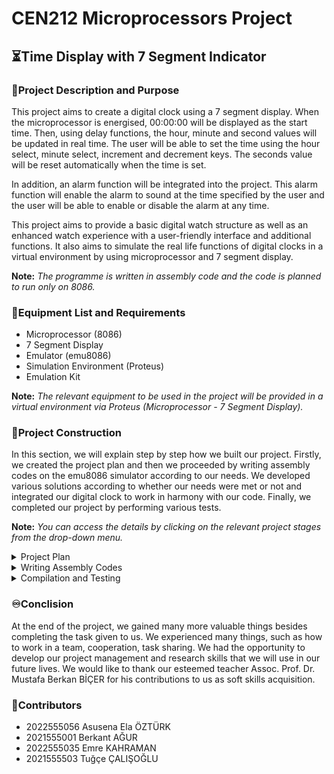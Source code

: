 # CEN212 Microprocessors Project
## ⏳Time Display with 7 Segment Indicator
### 📍Project Description and Purpose
<p>
This project aims to create a digital clock using a 7 segment display. When the microprocessor is energised, 00:00:00 will be displayed as the start time. Then, using delay functions, the hour, minute and second values will be updated in real time. The user will be able to set the time using the hour select, minute select, increment and decrement keys. The seconds value will be reset automatically when the time is set.

In addition, an alarm function will be integrated into the project. This alarm function will enable the alarm to sound at the time specified by the user and the user will be able to enable or disable the alarm at any time.

This project aims to provide a basic digital watch structure as well as an enhanced watch experience with a user-friendly interface and additional functions. It also aims to simulate the real life functions of digital clocks in a virtual environment by using microprocessor and 7 segment display.

**Note:** *The programme is written in assembly code and the code is planned to run only on 8086.*
</p>

### 🔧Equipment List and Requirements
- Microprocessor (8086)
- 7 Segment Display
- Emulator (emu8086)
- Simulation Environment (Proteus)
- Emulation Kit

**Note:** *The relevant equipment to be used in the project will be provided in a virtual environment via Proteus (Microprocessor - 7 Segment Display).*

### 📜Project Construction
In this section, we will explain step by step how we built our project. Firstly, we created the project plan and then we proceeded by writing assembly codes on the emu8086 simulator according to our needs. We developed various solutions according to whether our needs were met or not and integrated our digital clock to work in harmony with our code. Finally, we completed our project by performing various tests.

**Note:** *You can access the details by clicking on the relevant project stages from the drop-down menu.*
<details>
  <summary>Project Plan</summary>
  We created a project plan to identify the main purpose of the project, which set out in detail the requirements and operation of the project.
</details>
<details>
  <summary>Writing Assembly Codes</summary>
  
  Using the emu8086 simulator, we wrote the assembly codes that will ensure the functioning of the project.
  
```
ASSUME CS:CODE, DS:DATA
```
Three fields of 16 bits each (2 bytes = 1 word) are defined in the data segment to store the hour, minute and second values. Since the hour, minute and second will be started as 00.00.00 at the beginning, we set each of them as 00 with the DW (Define Word) command. Since the programme will start counting in the following stages, these values will change.
```
DATA SEGMENT
hour  DW 00
minutes  DW 00
seconds  DW 00 
DATA ENDS
```
```
CODE SEGMENT
```
The start address of the data segment is taken under the START tag created in the code segment and then this address is loaded into the DS (Data Segment) register. In this way, the variables in the data segment of the programme can be accessed and these variables can be used in the following stages and the current versions of the relevant values such as hours, minutes, seconds can be stored when the count starts.
```
START:
    MOV AX, DATA
    MOV DS, AX
```
At the start of the programme, the hour, minute and second values are initialised as 00.00.00.00. For this, the value 00 is loaded loaded to hour, minute and second variables.
```
    MOV hour, 00
    MOV minutes, 00
    MOV seconds, 00 
```
To update the hour, minute and second values in an infinite loop, an infinite loop named MAIN_LOOP is used. Here the procedure called DelayOneSecond is called with the CALL command. This is used for the delay in milliseconds for a delay of 1 second. Then the value 60 is loaded into the DX register. This is a reference in 60 seconds for 1 minute. It is also a 60-minute reference for 1 hour. 
```
MAIN_LOOP:
    CALL DelayOneSecond
    MOV DX, 60
```
After the relevant uploads are made, the seconds is increased. The seconds variable is loaded into the AX register and then the values in the AX and DX registers are compared with the CMP instruction. If these two values are not equal to each other, JNE instruction is used to go back to the beginning (to increase the second continuously) with UPDATE_DISPLAY.
```
INC seconds
MOV AX, seconds
CMP AX, DX
JNE UPDATE_DISPLAY
```
If the values in the AX and DX registers are equal (60), the seconds variable is reset to zero and the minutes variable is incremented by one. Then minute value is assigned to AX variable and AX - DX comparison is done again with CMP. This is to update the clock value if the minute value is equal to 60. If these two values are not equal to each other, JNE instruction is used to go back to the beginning with UPDATE_DISPLAY.
```
MOV seconds, 00
INC minutes
MOV AX, minutes
CMP AX, DX
JNE UPDATE_DISPLAY
```
If the minute value is equal to 60, to update the clock value, the values in the minute and second variables are reset by assigning zero with the MOV instruction and the clock is incremented by one with the INC instruction. Then the clock value is assigned to the AX register and 24 is compared with the clock value in the AX register with the CMP instruction. If these two values are not equal to each other, JNE instruction is used to go back to the beginning with UPDATE_DISPLAY.
```
MOV minutes, 00
INC hour
MOV AX, hour
CMP AX, 24
JNE UPDATE_DISPLAY
```
If the time is equal to 24, the clock value is reset to zero to move to the next day.
```
MOV hour, 00
```
The JMP command jumps to MAIN_LOOP, which ensures continuous time updating. 
```
UPDATE_DISPLAY:
    JMP MAIN_LOOP
```
The DelayOneSecond procedure shall not take any action to provide a delay of one second. Normally there are several methods to provide a one second delay. In this programme we wanted to provide this by leaving the procedure empty.
```
DelayOneSecond:
;1 seconds delay = 100 milliseconds(ms)
RET
```
```
CODE ENDS
END START
```
![emu8086_rz68okf92d](https://github.com/Berkantagur/CEN212-Microprocessors-Project/assets/113332304/9656bab1-722c-4fe4-ad37-b5eb95dcfb67)
![emu8086_fNzSCH8xDM](https://github.com/Berkantagur/CEN212-Microprocessors-Project/assets/113332304/f0d3af14-35d6-47a7-ba5b-29ae08077740)

</details>
<details>
  <summary>Compilation and Testing</summary>
  When we run our code on emu8086, our clock counts according to the 100 millisecond delay time we initially referenced. We did not use the IN command because we did not have a physical circuit. Instead, the user can change the values by double-clicking the desired part on the screen to enter the values and continue counting from the desired location. The best logic here was to switch to the new day when the clock was 23.59.59.59 and the counter started counting from the new day as 00.00.00.00 as if the programme was energised.
  <br>
  ![7SegmentDisplayGif](https://github.com/Berkantagur/CEN212-Microprocessors-Project/assets/113332304/508cd21b-440d-420c-978b-00d98db4ad55)
  <br>
  Although the project result we wanted was not fully met, we achieved our goal over 85%. Because we have a programme that shows the hour, minute and second values and allows us to set it as we want when we want and then continue from where it left off. But we were not satisfied with what we had, we did countless research on how to visualise it more beatiful. Through the demo version of Proteus software, we designed what it would look like if we had a physical circuit.
  <br>
  ![7SegmentDisplayCircuit](https://github.com/Berkantagur/CEN212-Microprocessors-Project/assets/113332304/1ac64029-0fa5-45f0-9984-32f9b685f447)
  <br>
  If we had the physical facilities, we would love to show you this, but this is all we could do based on our research.

  We looked at what we could do by going further and found an emulation kit that could work on emu8086. Here we set up the indicator and wrote code from scratch according to the port numbers. 
  ```
ASSUME CS:CODE, DS:DATA

DATA SEGMENT
hour DW 00 ; Time Value
minutes DW 00 ; Minutes Value
seconds DW 00 ; Seconds Value
NUMBERS DB 00111111b, 00000110b, 01011011b, 01001111b, 01100110b, 01101101b, 01111101b, 00000111b, 01111111b, 01101111b, 01000000b
DATA ENDS  ;    0         1         2           3          4          5           6          7         8          9          :               

CODE SEGMENT
START:
MOV AX, DATA
MOV DS, AX

;Time: 00:00:00
MOV hour, 00 ; Hour:00
MOV minutes, 00 ; Minutes:00
MOV seconds, 00 ; Seconds:00

;Initially set the time to 00:00:00
CALL DISPLAY_INITIAL_TIME

;Continuous update cycle of hour, minute and second values
MAIN_LOOP:
CALL DELAY_ONE_SECOND
INC seconds ; seconds++
CMP seconds, 60 ; 1 hour = 60 minutes, 1 minutes = 60 seconds
JNE UPDATE_TIME ; Update seconds if not equal

MOV seconds, 0 ; If the second is 60,
INC minutes    ; increase the minute by 1 and reset the second.
CMP minutes, 60
JNE UPDATE_TIME ; Update minutes if not equal

MOV minutes, 0 ; If the minute is 60
INC hour       ; increase the hour by 1 and reset the minutes.
CMP hour, 24 ; 1 day ?= 24 hours
JNE UPDATE_TIME ; Update hours if not equal

MOV hour, 0 ; If the hour is 24 (NEXT DAY), reset the hours

UPDATE_TIME:
CALL DISPLAY_TIME ;Printing time on the screen
JMP MAIN_LOOP

DELAY_ONE_SECOND:
; 1 second delay = 100 miliseccons (ms)

RET

DISPLAY_INITIAL_TIME:
MOV DX, 2030h ;Port address of the initial clock part
MOV AL, NUMBERS[0] ; NUMBERS[0] = 0
OUT DX, AL ; Write the port
INC DX ; Jump to other portç
OUT DX, AL

MOV AL, NUMBERS[10] ; NUMBERS[10] = :
INC DX
OUT DX, AL 

MOV AL, NUMBERS[0]
INC DX
OUT DX, AL
INC DX
OUT DX, AL

MOV AL, NUMBERS[10]
INC DX
OUT DX, AL

MOV AL, NUMBERS[0]
INC DX
OUT DX, AL
INC DX
OUT DX, AL

RET

DISPLAY_TIME:
CALL DISPLAY_HOUR ; Prints the hour on the screen
CALL DISPLAY_MINUTES ; Prints the minutes on the screen
CALL DISPLAY_SECONDS ; Prints the seconds on the screen

RET

DISPLAY_HOUR:
; tens digit value
MOV AX, hour
MOV BL, 10
DIV BL ; Dividing the hour into digits (Ex: 23-> 2 and 3)
MOV AH, 0
MOV SI, AX

MOV AL, NUMBERS[SI]
MOV DX, 2030h
OUT DX, AL ; Print the value on the screen (for 2030h)

; ones digit value
MOV AX, hour
MOV BL, 10
DIV BL
MOV AL, AH
MOV AH, 0
MOV SI, AX
 
MOV AL, NUMBERS[SI]
MOV DX, 2031h
OUT DX, AL


RET

DISPLAY_MINUTES:
; tens digit value
MOV AX, minutes
MOV BL, 10
DIV BL ; Dividing the minutes into digits (Ex: 23-> 2 and 3)
MOV AH, 0
MOV SI, AX

MOV AL, NUMBERS[SI]
MOV DX, 2033h
OUT DX, AL ; Print the value on the screen (for 2033h)

; ones digit value
MOV AX, minutes
MOV BL, 10
DIV BL
MOV AL, AH 
MOV AH, 0
MOV SI, AX 

MOV AL, NUMBERS[SI]
MOV DX, 2034h
OUT DX, AL


RET

DISPLAY_SECONDS:
; tens digit value
MOV AX, seconds
MOV BL, 10
DIV BL ; Dividing the seconds into digits (Ex: 23-> 2 and 3)
MOV AH, 0
MOV SI, AX

MOV AL, NUMBERS[SI]
MOV DX, 2036h
OUT DX, AL ;Print the value on the screen (for 2036h)

; ones digit value
MOV AX, seconds
MOV BL, 10
DIV BL
MOV AL, AH
MOV AH, 0
MOV SI, AX 

MOV AL, NUMBERS[SI]
MOV DX, 2037h
OUT DX, AL


RET

CODE ENDS
END START
```
![7SegmentDisplay](https://github.com/Berkantagur/CEN212-Microprocessors-Project/assets/113332304/2b30e7da-94a8-4619-91cd-b0ce1e9f3a1d)

The visual clock in our code is given above. Initially starting from zero, the indicator is continuously updated. 
</details>

### ♾️Conclision
At the end of the project, we gained many more valuable things besides completing the task given to us. We experienced many things, such as how to work in a team, cooperation, task sharing. We had the opportunity to develop our project management and research skills that we will use in our future lives. We would like to thank our esteemed teacher Assoc. Prof. Dr. Mustafa Berkan BİÇER for his contributions to us as soft skills acquisition.

### 🤖Contributors
- 2022555056 Asusena Ela ÖZTÜRK
- 2021555001 Berkant AĞUR
- 2022555035 Emre KAHRAMAN
- 2021555503 Tuğçe ÇALIŞOĞLU
